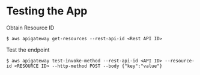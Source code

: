 # Testing the App

Obtain Resource ID
```
$ aws apigateway get-resources --rest-api-id <Rest API ID>
```

Test the endpoint
```
$ aws apigateway test-invoke-method --rest-api-id <API ID> --resource-id <RESOURCE ID> --http-method POST --body {"key":"value"}
```